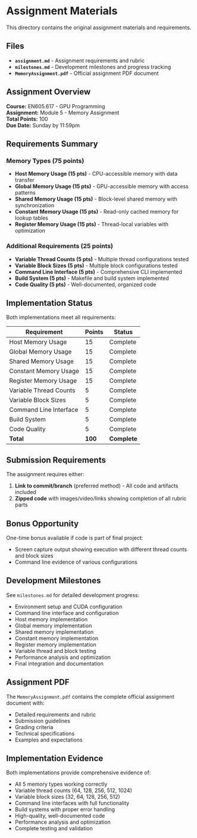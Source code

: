 # Assignment Materials

This directory contains the original assignment materials and requirements.

## Files

- **`assignment.md`** - Assignment requirements and rubric
- **`milestones.md`** - Development milestones and progress tracking
- **`MemoryAssignment.pdf`** - Official assignment PDF document

## Assignment Overview

**Course:** EN605.617 - GPU Programming  
**Assignment:** Module 5 - Memory Assignment  
**Total Points:** 100  
**Due Date:** Sunday by 11:59pm

## Requirements Summary

### Memory Types (75 points)
- **Host Memory Usage (15 pts)** - CPU-accessible memory with data transfer
- **Global Memory Usage (15 pts)** - GPU-accessible memory with access patterns
- **Shared Memory Usage (15 pts)** - Block-level shared memory with synchronization
- **Constant Memory Usage (15 pts)** - Read-only cached memory for lookup tables
- **Register Memory Usage (15 pts)** - Thread-local variables with optimization

### Additional Requirements (25 points)
- **Variable Thread Counts (5 pts)** - Multiple thread configurations tested
- **Variable Block Sizes (5 pts)** - Multiple block configurations tested
- **Command Line Interface (5 pts)** - Comprehensive CLI implemented
- **Build System (5 pts)** - Makefile and build system implemented
- **Code Quality (5 pts)** - Well-documented, organized code

## Implementation Status

Both implementations meet all requirements:

| Requirement | Points | Status |
|-------------|--------|--------|
| Host Memory Usage | 15 | Complete |
| Global Memory Usage | 15 | Complete |
| Shared Memory Usage | 15 | Complete |
| Constant Memory Usage | 15 | Complete |
| Register Memory Usage | 15 | Complete |
| Variable Thread Counts | 5 | Complete |
| Variable Block Sizes | 5 | Complete |
| Command Line Interface | 5 | Complete |
| Build System | 5 | Complete |
| Code Quality | 5 | Complete |
| **Total** | **100** | **Complete** |

## Submission Requirements

The assignment requires either:
1. **Link to commit/branch** (preferred method) - All code and artifacts included
2. **Zipped code** with images/video/links showing completion of all rubric parts

## Bonus Opportunity

One-time bonus available if code is part of final project:
- Screen capture output showing execution with different thread counts and block sizes
- Command line evidence of various configurations

## Development Milestones

See `milestones.md` for detailed development progress:
- Environment setup and CUDA configuration
- Command line interface and configuration
- Host memory implementation
- Global memory implementation
- Shared memory implementation
- Constant memory implementation
- Register memory implementation
- Variable thread and block testing
- Performance analysis and optimization
- Final integration and documentation

## Assignment PDF

The `MemoryAssignment.pdf` contains the complete official assignment document with:
- Detailed requirements and rubric
- Submission guidelines
- Grading criteria
- Technical specifications
- Examples and expectations

## Implementation Evidence

Both implementations provide comprehensive evidence of:
- All 5 memory types working correctly
- Variable thread counts (64, 128, 256, 512, 1024)
- Variable block sizes (32, 64, 128, 256, 512)
- Command line interfaces with full functionality
- Build systems with proper error handling
- High-quality, well-documented code
- Performance analysis and optimization
- Complete testing and validation
